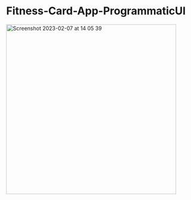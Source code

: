 # Fitness-Card-App-ProgrammaticUI

<img width="455" alt="Screenshot 2023-02-07 at 14 05 39" src="https://user-images.githubusercontent.com/61665797/217267034-10dcc27a-2c3f-4400-9505-14e6930ba727.png">
